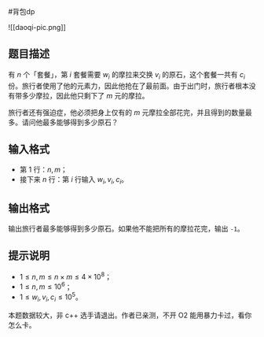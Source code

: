 #背包dp

![[daoqi-pic.png]]

## 题目描述

有 $n$ 个「套餐」，第 $i$ 套餐需要 $w_i$ 的摩拉来交换 $v_i$ 的原石，这个套餐一共有 $c_i$ 份。旅行者使用了他的元素力，因此他抢在了最前面。由于出门时，旅行者根本没有带多少摩拉，因此他只剩下了 $m$ 元的摩拉。

旅行者还有强迫症，他必须把身上仅有的 $m$ 元摩拉全部花完，并且得到的数量最多。请问他最多能够得到多少原石？

## 输入格式

- 第 $1$ 行：$n, m$；
- 接下来 $n$ 行：第 $i$ 行输入 $w_i,v_i,c_i$。

## 输出格式

输出旅行者最多能够得到多少原石。如果他不能把所有的摩拉花完，输出 `-1`。

## 提示说明

- $1\le n,m\le n\times m\le 4\times 10^8$；
- $1\le n,m\le 10^6$；
- $1\le w_i,v_i,c_i\le 10^5$。

本题数据较大，非 c++ 选手请退出。作者已亲测，不开 O2 能用暴力卡过，看你怎么卡。